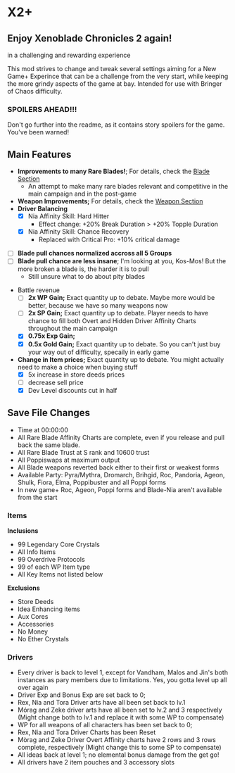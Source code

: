 # X2+
## Enjoy Xenoblade Chronicles 2 again!
in a challenging and rewarding experience

This mod strives to change and tweak several settings aiming for a New Game+ Experince that can be a challenge from the very start, while keeping the more grindy aspects of the game at bay. Intended for use with Bringer of Chaos difficulty.

### SPOILERS AHEAD!!!
Don't go further into the readme, as it contains story spoilers for the game. You've been warned!

## Main Features
- **Improvements to many Rare Blades!**; For details, check the [Blade Section](https://github.com/drkz4ck/Xenoblade-2-Balance-Mod-/blob/main/BladeDetails.md)
  - An attempt to make many rare blades relevant and competitive in the main campaign and in the post-game 
- **Weapon Improvements;** For details, check the [Weapon Section](https://github.com/drkz4ck/Xenoblade-2-Balance-Mod-/blob/main/WeaponDetails.md)
- **Driver Balancing**
  - [x] Nia Affinity Skill: Hard Hitter
    - Effect change: +20% Break Duration > +20% Topple Duration
  - [x] Nia Affinity Skill: Chance Recovery
    - Replaced with Critical Pro: +10% critical damage

- [ ] **Blade pull chances normalized accross all 5 Groups**
- [ ] **Blade pull chance are less insane**; I'm looking at you, Kos-Mos! But the more broken a blade is, the harder it is to pull
  - Still unsure what to do about pity blades
- Battle revenue
  - [ ] **2x WP Gain;** Exact quantity up to debate. Maybe more would be better, because we have so many weapons now
  - [ ] **2x SP Gain;** Exact quantity up to debate. Player needs to have chance to fill both Overt and Hidden Driver Affinity Charts throughout the main campaign
  - [x] **0.75x Exp Gain;**
  - [x] **0.5x Gold Gain;** Exact quantity up to debate. So you can't just buy your way out of difficulty, specaily in early game
- **Change in Item prices;** Exact quantity up to debate. You might actually need to make a choice when buying stuff
  - [x] 5x increase in store deeds prices
  - [ ] decrease sell price
  - [x] Dev Level discounts cut in half

## Save File Changes
- Time at 00:00:00
- All Rare Blade Affinity Charts are complete, even if you release and pull back the same blade.
- All Rare Blade Trust at S rank and 10600 trust
- All Poppiswaps at maximum output
- All Blade weapons reverted back either to their first or weakest forms
- Available Party: Pyra/Mythra, Dromarch, Brihgid, Roc, Pandoria, Ageon, Shulk, Fiora, Elma, Poppibuster and all Poppi forms
- In new game+ Roc, Ageon, Poppi forms and Blade-Nia aren't available from the start

### Items
 **Inclusions**
- 99 Legendary Core Crystals
- All Info Items
- 99 Overdrive Protocols
- 99 of each WP Item type
- All Key Items not listed below

**Exclusions**
- Store Deeds
- Idea Enhancing items
- Aux Cores
- Accessories
- No Money
- No Ether Crystals

### Drivers
- Every driver is back to level 1, except for Vandham, Malos and Jin's both instances as pary members due to limitations. Yes, you gotta level up all over again
- Driver Exp and Bonus Exp are set back to 0;
- Rex, Nia and Tora Driver arts have all been set back to lv.1
- Mórag and Zeke driver arts have all been set to lv.2 and 3 respectively (Might change both  to lv.1 and replace it with some WP to compensate) 
- WP for all weapons of all characters has been set back to 0;
- Rex, Nia and Tora Driver Charts has been Reset
- Mòrag and Zeke Driver Overt Affinity charts have 2 rows and 3 rows complete, respectively (Might change this to some SP to compensate)
- All ideas back at level 1; no elemental bonus damage from the get go!
- All drivers have 2 item pouches and 3 accessory slots
